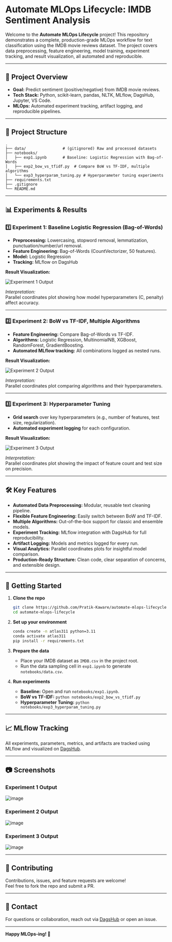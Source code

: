 # Automate MLOps Lifecycle: IMDB Sentiment Analysis

Welcome to the **Automate MLOps Lifecycle** project! This repository demonstrates a complete, production-grade MLOps workflow for text classification using the IMDB movie reviews dataset. The project covers data preprocessing, feature engineering, model training, experiment tracking, and result visualization, all automated and reproducible.

---

## 🚀 Project Overview

- **Goal:** Predict sentiment (positive/negative) from IMDB movie reviews.
- **Tech Stack:** Python, scikit-learn, pandas, NLTK, MLflow, DagsHub, Jupyter, VS Code.
- **MLOps:** Automated experiment tracking, artifact logging, and reproducible pipelines.

---

## 📂 Project Structure

```
.
├── data/                # (gitignored) Raw and processed datasets
├── notebooks/
│   ├── exp1.ipynb       # Baseline: Logistic Regression with Bag-of-Words
│   ├── exp2_bow_vs_tfidf.py  # Compare BoW vs TF-IDF, multiple algorithms
│   └── exp3_hyperparam_tuning.py # Hyperparameter tuning experiments
├── requirements.txt
├── .gitignore
└── README.md
```

---

## 📊 Experiments & Results

### 1️⃣ Experiment 1: Baseline Logistic Regression (Bag-of-Words)

- **Preprocessing:** Lowercasing, stopword removal, lemmatization, punctuation/number/url removal.
- **Feature Engineering:** Bag-of-Words (CountVectorizer, 50 features).
- **Model:** Logistic Regression
- **Tracking:** MLflow on DagsHub

**Result Visualization:**

![Experiment 1 Output](./screenshots/exp1_output.png)

*Interpretation:*  
Parallel coordinates plot showing how model hyperparameters (C, penalty) affect accuracy.

---

### 2️⃣ Experiment 2: BoW vs TF-IDF, Multiple Algorithms

- **Feature Engineering:** Compare Bag-of-Words vs TF-IDF.
- **Algorithms:** Logistic Regression, MultinomialNB, XGBoost, RandomForest, GradientBoosting.
- **Automated MLflow tracking:** All combinations logged as nested runs.

**Result Visualization:**

![Experiment 2 Output](./screenshots/exp2_output.png)

*Interpretation:*  
Parallel coordinates plot comparing algorithms and their hyperparameters.

---

### 3️⃣ Experiment 3: Hyperparameter Tuning

- **Grid search** over key hyperparameters (e.g., number of features, test size, regularization).
- **Automated experiment logging** for each configuration.

**Result Visualization:**

![Experiment 3 Output](./screenshots/exp3_output.png)

*Interpretation:*  
Parallel coordinates plot showing the impact of feature count and test size on precision.

---

## 🛠️ Key Features

- **Automated Data Preprocessing:** Modular, reusable text cleaning pipeline.
- **Flexible Feature Engineering:** Easily switch between BoW and TF-IDF.
- **Multiple Algorithms:** Out-of-the-box support for classic and ensemble models.
- **Experiment Tracking:** MLflow integration with DagsHub for full reproducibility.
- **Artifact Logging:** Models and metrics logged for every run.
- **Visual Analytics:** Parallel coordinates plots for insightful model comparison.
- **Production-Ready Structure:** Clean code, clear separation of concerns, and extensible design.

---

## 🏁 Getting Started

1. **Clone the repo**
   ```sh
   git clone https://github.com/Pratik-Kaware/automate-mlops-lifecycle.git
   cd automate-mlops-lifecycle
   ```

2. **Set up your environment**
   ```sh
   conda create -n atlas311 python=3.11
   conda activate atlas311
   pip install -r requirements.txt
   ```

3. **Prepare the data**
   - Place your IMDB dataset as `IMDB.csv` in the project root.
   - Run the data sampling cell in `exp1.ipynb` to generate `notebooks/data.csv`.

4. **Run experiments**
   - **Baseline:** Open and run `notebooks/exp1.ipynb`.
   - **BoW vs TF-IDF:** `python notebooks/exp2_bow_vs_tfidf.py`
   - **Hyperparameter Tuning:** `python notebooks/exp3_hyperparam_tuning.py`

---

## 📈 MLflow Tracking

All experiments, parameters, metrics, and artifacts are tracked using MLflow and visualized on [DagsHub](https://dagshub.com/Pratik-Kaware/automate-mlops-lifecycle.mlflow).

---

## 📷 Screenshots

### Experiment 1 Output
![image](https://github.com/user-attachments/assets/5e82a4c9-fb4a-4104-8719-a8e853d99a9c)


### Experiment 2 Output
![image](https://github.com/user-attachments/assets/b1e0e53c-fd86-4b7d-8bd2-631d7675f1c0)

### Experiment 3 Output
![image](https://github.com/user-attachments/assets/e6360b64-2d16-410c-8029-c280bc081f54)


---

## 🤝 Contributing

Contributions, issues, and feature requests are welcome!  
Feel free to fork the repo and submit a PR.

---

## 📧 Contact

For questions or collaboration, reach out via [DagsHub](https://dagshub.com/Pratik-Kaware/automate-mlops-lifecycle) or open an issue.

---

**Happy MLOps-ing! 🚀**
